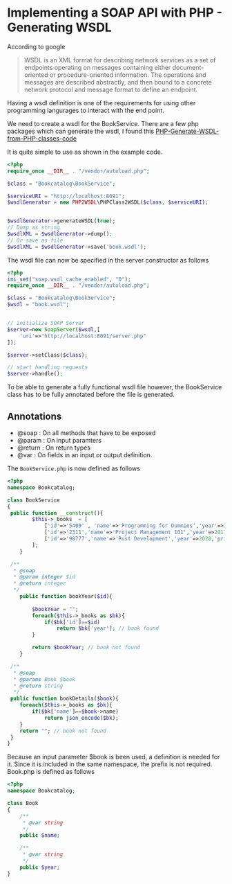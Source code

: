 # Implementing a SOAP API with PHP - Generating WSDL

According to google
>WSDL is an XML format for describing network services as a set of endpoints operating on messages containing either document-oriented or procedure-oriented information. The operations and messages are described abstractly, and then bound to a concrete network protocol and message format to define an endpoint.

Having a wsdl definition is one of the requirements for using other programming langurages to interact with the end point.

We need to create a wsdl for the BookService.
There are a few php packages which can generate the wsdl, I found this
[PHP-Generate-WSDL-from-PHP-classes-code](https://www.phpclasses.org/package/3509-PHP-Generate-WSDL-from-PHP-classes-code.html)

It is quite simple to use as shown in the example code.

```php
<?php
require_once __DIR__ . "/vendor/autoload.php";

$class = "Bookcatalog\BookService";

$serviceURI = "http://localhost:8091";
$wsdlGenerator = new PHP2WSDL\PHPClass2WSDL($class, $serviceURI);


$wsdlGenerator->generateWSDL(true);
// Dump as string
$wsdlXML = $wsdlGenerator->dump();
// Or save as file
$wsdlXML = $wsdlGenerator->save('book.wsdl');

```

The wsdl file can now be specified in the server constructor as follows

```php
<?php
ini_set("soap.wsdl_cache_enabled", "0");
require_once __DIR__ . "/vendor/autoload.php";

$class = "Bookcatalog\BookService";
$wsdl = "book.wsdl";


// initialize SOAP Server
$server=new SoapServer($wsdl,[
    'uri'=>"http://localhost:8091/server.php"
]);

$server->setClass($class);

// start handling requests
$server->handle();
```

To be able to generate a fully functional wsdl file however, the BookService class has to be fully annotated before the file is generated.

## Annotations

- @soap : On all methods that have to be exposed
- @param : On input paramters
- @return : On return types
- @var : On fields in an input or output definition.

The ```BookService.php``` is now defined as follows

```php
<?php
namespace Bookcatalog;

class BookService
{
 public function __construct(){
        $this->_books  = [
            ['id'=>'5409' , 'name'=>'Programming for Dummies','year'=>2011,'price'=>'12.09'],
            ['id'=>'2311','name'=>'Project Management 101','year'=>2017,'price'=>'20.09'],
            ['id'=>'98777','name'=>'Rust Development','year'=>2020,'price'=>'32.09'],
        ];
    }

 /**
  * @soap
  * @param integer $id
  * @return integer  
  */
    public function bookYear($id){
  
        $bookYear = "";
        foreach($this->_books as $bk){
            if($bk['id']==$id)
                return $bk['year']; // book found
        }

        return $bookYear; // book not found
    }

 /**
  * @soap
  * @params Book $book
  * @return string  
  */
 public function bookDetails($book){  
    foreach($this->_books as $bk){
        if($bk['name']==$book->name)
            return json_encode($bk);
    }
    return ""; // book not found
 }
}
```

Because an input parameter $book is been used, a definition is needed for it.
Since it is included in the same namespace, the prefix is not required.
Book.php is defined as follows

```php
<?php
namespace Bookcatalog;

class Book
{
    /**
     * @var string
     */
    public $name;

    /**
     * @var string
     */
    public $year;
}
```
